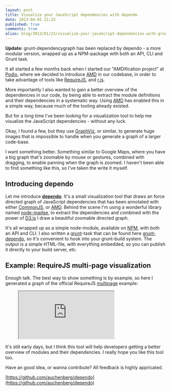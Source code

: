 ```yaml
---
layout: post
title: Visualize your JavaScript dependencies with dependo
date: 2013-04-01 21:23
published: true
comments: true
alias: blog/2013/01/23/visualize-your-javaScript-dependencies-with-grunt-dependencygraph
---
```


<div class="update-box">
  <p><strong>Update:</strong> grunt-dependencygraph has been replaced by dependo - a more modular version, wrapped up as a NPM-package with both an API, CLI and Grunt task.</p>
</div>

It all started a few months back when I started our "AMDification project" at [Podio](https://podio.com), where we decided to introduce [AMD](https://github.com/amdjs/amdjs-api/wiki/AMD) in our codebase, in order to take advantage of tools like [RequireJS](http://requirejs.org/), and [r.js](https://github.com/jrburke/r.js/).

More importantly I also wanted to gain a better overview of the dependencies in our code, by being able to extract the module definitions and their dependencies in a systematic way. Using [AMD](https://github.com/amdjs/amdjs-api/wiki/AMD) has enabled this in a simple way, because much of the tooling already existed.

But for a long time I've been looking for a visualization tool to help me visualize the JavaScript dependencies - without any luck.

<!--more-->

Okay, I found a few, but they use [GraphViz](http://www.graphviz.org/), or similar, to generate huge images that is impossible to handle when you generate a graph of a larger code-base.

I want something better. Something similar to Google Maps, where you have a big graph that's zoomable by mouse or gestures, combined with dragging, to enable panning when the graph is zoomed. I haven't been able to find something like this, so I've taken the write it myself.

## Introducing dependo

Let me introduce [**dependo**](https://github.com/auchenberg/dependo). It's a small visualization tool that draws an force directed graph of JavaScript dependencies that has been annotated with either [CommonJS](http://www.commonjs.org/), or [AMD](https://github.com/amdjs/amdjs-api/wiki/AMD). Behind the scene I'm using a wonderful library named [node-madge](https://github.com/pahen/node-madge/), to extract the dependencies and combined with the power of [D3.js](http://d3js.org/) I draw a beautiful zoomable directed graph.

It's all wrapped up as a simple node-module, available on [NPM](https://npmjs.org/package/dependo), with both an API and CLI. I also written a [grunt](http://gruntjs.com/)-task that can be found here [grunt-dependo](https://github.com/auchenberg/grunt-dependo), so it's convenient to hook into your grunt-build system. The output is a simple HTML-file, with everything embedded, so you can publish it directly to your build server, etc.

## Example: RequireJS multi-page visualization

Enough talk. The best way to show something is by example, so here I generated a graph of the official RequireJS [multipage](https://github.com/requirejs/example-multipage) example:

<figure>
  <iframe src="http://auchenberg.github.com/dependo/example/"></iframe>
</figure>

It's still early days, but I think this tool will help developers getting a better overview of modules and their dependencies. I really hope you like this tool too.

Have an good idea, or wanna contribute? All feedback is highly appricated.

[https://github.com/auchenberg/dependo](https://github.com/auchenberg/dependo)
